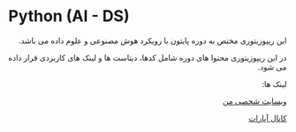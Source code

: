 # Python (AI - DS)

<div dir='rtl'>

این ریپوزیتوری مختص به دوره پایتون با رویکرد هوش مصنوعی و علوم داده می باشد.

در این ریپوزیتوری محتوا های دوره شامل کدها، دیتاست ها و لینک های کاربردی قرار داده می شود.

 لینک ها: 
 
[وبسایت شخصی من](https://amirhosseinbabaeayan.ir/)

[کانال آپارات](https://www.aparat.com/amirhosseinbabaeayan)

</div>
